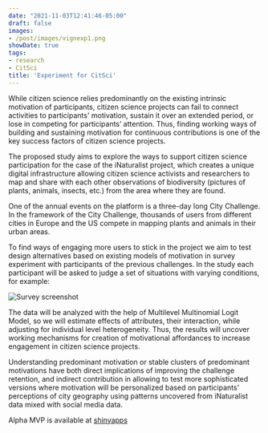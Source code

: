 ```yaml
---
date: "2021-11-03T12:41:46-05:00"
draft: false
images:
- /post/images/vignexp1.png
showDate: true
tags:
- research
- CitSci 
title: 'Experiment for CitSci'
---
```


While citizen science relies predominantly on the existing intrinsic motivation of participants, citizen science projects can fail to connect activities to participants' motivation, sustain it over an extended period, or lose in competing for participants’ attention. Thus, finding working ways of building and sustaining motivation for continuous contributions is one of the key success factors of citizen science projects.

The proposed study aims to explore the ways to support citizen science participation for the case of the iNaturalist project, which creates a unique digital infrastructure allowing citizen 
science activists and researchers to map and share with each other observations of biodiversity (pictures of plants, animals, insects, etc.) from the area where they are found. 

One of the annual events on the platform is a three-day long City Challenge. In the framework of the City Challenge, thousands of users from different cities in Europe and the US compete in mapping plants and animals in their urban areas. 

To find ways of engaging more users to stick in the project we aim to test design alternatives based on existing models of motivation in survey experiment with participants of the previous challenges. In the study each participant will be asked to judge a set of situations with varying conditions, for example:


![Survey screenshot](/posts/images/vignexp1.png)

The data will be analyzed with the help of Multilevel Multinomial Logit Model, so we will estimate effects of attributes, their interaction, while adjusting for individual level heterogeneity. Thus, the results will uncover working mechanisms for creation of motivational affordances to increase engagement in citizen science projects.

Understanding predominant motivation or stable clusters of predominant motivations have both direct implications of improving the challenge retention, and indirect contribution in allowing to test more sophisticated versions where motivation will be personalized based on participants’ perceptions of city geography using patterns uncovered from iNaturalist data mixed with social media data.

Alpha MVP is available at [shinyapps](https://vvseva.shinyapps.io/vignexp/)

